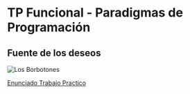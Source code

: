 # TP Funcional - Paradigmas de Programación 
## Fuente de los deseos

![Los Borbotones](https://i.pinimg.com/originals/dc/c3/e2/dcc3e214877a2dcbeee01790ef565e63.jpg)


[Enunciado Trabajo Practico](https://docs.google.com/document/d/e/2PACX-1vRdsQOyuf27zbIrCv-U4QOFXy1dULO548QtpLEVODJsDYCbatBC9B3YYYmHcIHJudh7oawuHYGhoxNI/pub)

